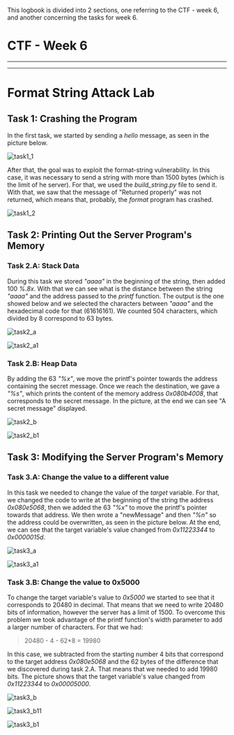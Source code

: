 This logbook is divided into 2 sections, one referring to the CTF - week 6, and another concerning the tasks for week 6.

# CTF - Week 6

<!---## Challenge 1

![challenge1](LOGBOOK_screenshots/LOGBOOK6/challenge1.png)


## Challenge 2

![challenge2](LOGBOOK_screenshots/LOGBOOK6/challenge2.png)-->

____
____

# Format String Attack Lab

## Task 1: Crashing the Program

In the first task, we started by sending a *hello* message, as seen in the picture below.

![task1_1](LOGBOOK_screenshots/LOGBOOK6/task1_1.png)

After that, the goal was to exploit the format-string vulnerability. In this case, it was necessary to send a string with more than 1500 bytes (which is the limit of he server). For that, we used the *build_string.py* file to send it. With that, we saw that the message of "Returned properly" was not returned, which means that, probably, the *format* program has crashed.

![task1_2](LOGBOOK_screenshots/LOGBOOK6/task1_2.png)

## Task 2: Printing Out the Server Program's Memory

### Task 2.A: Stack Data

During this task we stored *"aaaa"* in the beginning of the string, then added 100 *%.8x*. With that we can see what is the distance between the string *"aaaa"* and the address passed to the *printf* function. The output is the one showed below and we selected the characters between *"aaaa"* and the hexadecimal code for that (61616161). We counted 504 characters, which divided by 8 correspond to 63 bytes.

![task2_a](LOGBOOK_screenshots/LOGBOOK6/task2_a.png)

![task2_a1](LOGBOOK_screenshots/LOGBOOK6/task2_a1.png)

### Task 2.B: Heap Data

By adding the 63 *"%x"*, we move the printf's pointer towards the address containing the secret message. Once we reach the destination, we gave a *"%s"*, which prints the content of the memory address *0x080b4008*, that corresponds to the secret message. In the picture, at the end we can see "A secret message" displayed.

![task2_b](LOGBOOK_screenshots/LOGBOOK6/task2_b.png)

![task2_b1](LOGBOOK_screenshots/LOGBOOK6/task2_b1.png)

## Task 3: Modifying the Server Program's Memory

### Task 3.A: Change the value to a different value

In this task we needed to change the value of the *target* variable. For that, we changed the code to write at the beginning of the string the address *0x080e5068*, then we added the 63 *"%x"* to move the printf's pointer towards that address. We then wrote a "newMessage" and then *"%n"* so the address could be overwritten, as seen in the picture below. At the end, we can see that the target variable's value changed from *0x11223344* to *0x0000015d*.

![task3_a](LOGBOOK_screenshots/LOGBOOK6/task3_a.png)

![task3_a1](LOGBOOK_screenshots/LOGBOOK6/task3_a1.png)

### Task 3.B: Change the value to 0x5000

To change the target variable's value to *0x5000* we started to see that it corresponds to 20480 in decimal. That means that we need to write 20480 bits of information, however the server has a limit of 1500. To overcome this problem we took advantage of the printf function's width parameter to add a larger number of characters. For that we had: 

> 20480 - 4 - 62*8 = 19980

In this case, we subtracted from the starting number 4 bits that correspond to the target address *0x080e5068* and the 62 bytes of the difference that we discovered during task 2.A. That means that we needed to add 19980 bits. The picture shows that the target variable's value changed from *0x11223344* to *0x00005000*.

![task3_b](LOGBOOK_screenshots/LOGBOOK6/task3_b.png)

![task3_b11](LOGBOOK_screenshots/LOGBOOK6/task3_b11.png)

![task3_b1](LOGBOOK_screenshots/LOGBOOK6/task3_b1.png)
